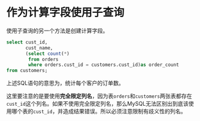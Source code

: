 # 作为计算字段使用子查询

使用子查询的另一个方法是创建计算字段。

```sql
select cust_id, 
       cust_name, 
       (select count(*) 
        from orders
        where orders.cust_id = customers.cust_id)as order_count 
from customers;
```

上述SQL语句的意思为，统计每个客户的订单数。

这里要注意的是要使用**完全限定列名**，因为表`orders`和`customers`两张表都存在`cust_id`这个列名。如果不使用完全限定列名，那么MySQL无法区别出到底该使用哪个表的`cust_id`，并造成结果错误。所以必须注意限制有歧义性的列名。
